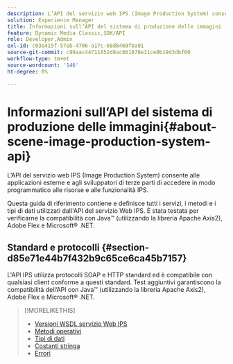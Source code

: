 ```yaml
---
description: L’API del servizio web IPS (Image Production System) consente alle applicazioni esterne e agli sviluppatori di terze parti di accedere in modo programmatico alle risorse e alle funzionalità IPS.
solution: Experience Manager
title: Informazioni sull’API del sistema di produzione delle immagini
feature: Dynamic Media Classic,SDK/API
role: Developer,Admin
exl-id: c03e415f-57eb-4706-a17c-68d8469fba91
source-git-commit: c99aac44711852d8ac661878e11ce0b19d3dbf60
workflow-type: tm+mt
source-wordcount: '146'
ht-degree: 0%

---
```


# Informazioni sull’API del sistema di produzione delle immagini{#about-scene-image-production-system-api}

L’API del servizio web IPS (Image Production System) consente alle applicazioni esterne e agli sviluppatori di terze parti di accedere in modo programmatico alle risorse e alle funzionalità IPS.

Questa guida di riferimento contiene e definisce tutti i servizi, i metodi e i tipi di dati utilizzati dall&#39;API del servizio Web IPS. È stata testata per verificarne la compatibilità con Java™ (utilizzando la libreria Apache Axis2), Adobe Flex e Microsoft® .NET.

## Standard e protocolli {#section-d85e71e44b7f432b9c65ce6ca45b7157}

L&#39;API IPS utilizza protocolli SOAP e HTTP standard ed è compatibile con qualsiasi client conforme a questi standard. Test aggiuntivi garantiscono la compatibilità dell’API con Java™ (utilizzando la libreria Apache Axis2), Adobe Flex e Microsoft® .NET.

>[!MORELIKETHIS]
>
>* [Versioni WSDL servizio Web IPS](c-wsdl-versions.md#concept-aff3e13f3b59486882260b5f2e962226)
>* [Metodi operativi](operations/c-operations-intro/c-methods/c-methods.md)
>* [Tipi di dati](types/c-data-types/c-data-types.md#concept-dcf2ce73ff334e22bc4c634e3a0a50a6)
>* [Costanti stringa](string-constants/c-string-constants/c-string-constants.md)
>* [Errori](faults/c-faults/c-faults.md#concept-28c5e495f39443ecab05384d8cf8ab6b)

